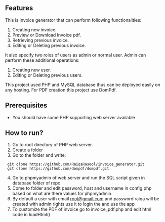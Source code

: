 ## Features
This is invoice generator that can perform following functionalities:

1. Creating new invoice.
2. Preview or Download Invoice pdf.
3. Retrieving previous invoice.
4. Editing or Deleting previous invoice.


It also specify two roles of users as admin or normal user. Admin can perform these additional operations:

1. Creating new user.
2. Editing or Deleting previous users.


This project used PHP and MySQL database thus can be deployed easily on any hosting. 
For PDF creation this project use DomPdf.

## Prerequisites

* You should have some PHP supporting web server available

## How to run?

1. Go to root directory of PHP web server.
2. Create a folder
3. Go to the folder and write:
```
 git clone https://github.com/RaiqaRasool/invoice_generator.git
 git clone https://github.com/dompdf/dompdf.git
```
4. Go to phpmyadmin of web server and run the SQL script given in database folder of repo
5. Come to folder and edit password, host and username in config.php based on what are there values for phpmyadmin.
5. By default a user with email root@gmail.com and password raiqa will be created with admin rights use it to   login the and use the app
6. To customize the PDF of invoice go to invoice_pdf.php and edit html code in loadHtml()